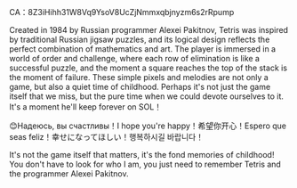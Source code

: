 CA：8Z3iHihh31W8Vq9YsoV8UcZjNmmxqbjnyzm6s2rRpump

Created in 1984 by Russian programmer Alexei Pakitnov, Tetris was inspired by traditional Russian jigsaw puzzles, and its logical design reflects the perfect combination of mathematics and art. The player is immersed in a world of order and challenge, where each row of elimination is like a successful puzzle, and the moment a square reaches the top of the stack is the moment of failure. These simple pixels and melodies are not only a game, but also a quiet time of childhood. Perhaps it's not just the game itself that we miss, but the pure time when we could devote ourselves to it. It's a moment he'll keep forever on SOL！

😊Надеюсь, вы счастливы！I hope you're happy！希望你开心！Espero que seas feliz！幸せになってほしい！행복하시길 바랍니다！

It's not the game itself that matters, it's the fond memories of childhood!
You don't have to look for who I am, you just need to remember Tetris and the programmer Alexei Pakitnov.
